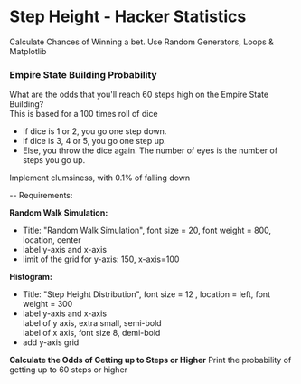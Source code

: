 # Step Height - Hacker Statistics
Calculate Chances of Winning a bet. Use Random Generators, Loops & Matplotlib

### Empire State Building Probability

What are the odds that you'll reach 60 steps high on the Empire State Building?  
This is based for a 100 times roll of dice
* If dice is 1 or 2, you go one step down.
* if dice is 3, 4 or 5, you go one step up.
* Else, you throw the dice again. The number of eyes is the number of steps you go up.

Implement clumsiness, with 0.1% of falling down

--
Requirements:  

**Random Walk Simulation:**
- Title: "Random Walk Simulation", font size = 20, font weight = 800,  location, center
- label y-axis and x-axis
- limit of the grid for y-axis: 150, x-axis=100

**Histogram:**
- Title: "Step Height Distribution", font size = 12 , location = left, font weight = 300
- label y-axis and x-axis  
    label of y axis, extra small, semi-bold  
    label of x axis, font size 8, demi-bold
- add y-axis grid

**Calculate the Odds of Getting up to Steps or Higher**
Print the probability of getting up to 60 steps or higher 
